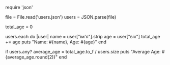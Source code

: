 require 'json'

file = File.read('users.json')
users = JSON.parse(file)

total_age = 0

users.each do |user|
  name = user["ім'я"].strip
  age = user["вік"]
  total_age += age
  puts "Name: #{name}, Age: #{age}"
end

if users.any?
  average_age = total_age.to_f / users.size
  puts "Average Age: #{average_age.round(2)}"
end
